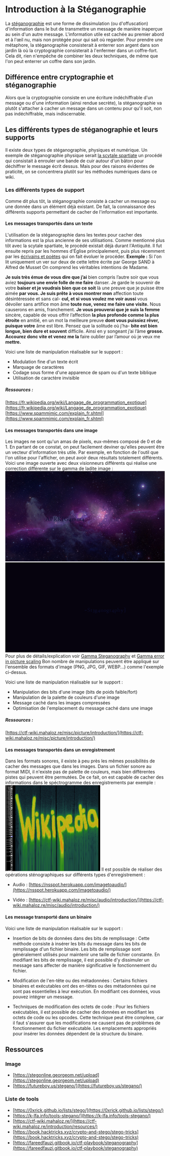 # Introduction à la Stéganographie

La [stéganographie](https://fr.wikipedia.org/wiki/Stéganographie) est une forme de dissimulation (ou d'offuscation) d'information dans le but de transmettre un message de manière inaperçue au sein d'un autre message. L'information utile est cachée au premier abord et à l'œil nu, mais non protégée pour qui sait où regarder.
Pour prendre une métaphore, la stéganographie consisterait à enterrer son argent dans son jardin là où la cryptographie consisterait à l'enfermer dans un coffre-fort. Cela dit, rien n'empêche de combiner les deux techniques, de même que l'on peut enterrer un coffre dans son jardin.

## Différence entre cryptographie et stéganographie

Alors que la cryptographie consiste en une écriture indéchiffrable d'un message ou d'une information (ainsi rendue secrète), la stéganographie va plutôt s'attacher à cacher un message dans un contenu pour qu'il soit, non pas indéchiffrable, mais indiscernable.

## Les différents types de stéganographie et leurs supports

Il existe deux types de stéganographie, physiques et numérique.
Un exemple de stéganographie physique serait [la scytale spartiate](https://www.apprendre-en-ligne.net/crypto/transpo/scytale.html) un procédé qui consistait à enrouler une bande de cuir autour d'un bâton pour déchiffrer le message écrit dessus.
Mais pour des raisons évidentes de praticité, on se concentrera plutôt sur les méthodes numériques dans ce wiki.

### Les différents types de support
Comme dit plus tôt, la stéganographie consiste à cacher un message ou une donnée dans un élément déjà existant.
De fait, la connaissance des différents supports permettant de cacher de l'information est importante.

#### Les messages transportés dans un texte
L'utilisation de la stéganographie dans les textes pour cacher des informations est la plus ancienne de ses utilisations.
Comme mentionné plus tôt avec la scytale spartiate, le procédé existait déjà durant l'Antiquité.
Il fut ensuite repris par les hommes d'Église principalement, puis plus récemment par les [écrivains et poètes](https://www.monde-fantasy.com/les-messages-codes-la-steganographie/) qui on fait évoluer le procéder.
__Exemple :__
Si l'on lit uniquement un ver sur deux de cette lettre écrite par George SAND à Alfred de Musset
On comprend les véritables intentions de Madame.

**Je suis très émue de vous dire que j’ai**
bien compris l’autre soir que vous aviez
**toujours une envie folle de me faire**
danser. Je garde le souvenir de votre
**baiser et je voudrais bien que ce soit**
là une preuve que je puisse être aimée
**par vous. Je suis prête à vous montrer mon**
affection toute désintéressée et sans cal-
**cul, et si vous voulez me voir aussi**
vous dévoiler sans artifice mon âme
**toute nue, venez me faire une visite.**
Nous causerons en amis, franchement.
**Je vous prouverai que je suis la femme**
sincère, capable de vous offrir l’affection
**la plus profonde comme la plus étroite**
en amitié, en un mot la meilleure preuve
**dont vous puissiez rêver, puisque votre**
âme est libre. Pensez que la solitude où j’ha-
**bite est bien longue, bien dure et souvent**
difficile. Ainsi en y songeant j’ai l’âme
**grosse. Accourez donc vite et venez me la**
faire oublier par l’amour où je veux me
**mettre.**

Voici une liste de manipulation réalisable sur le support :
- Modulation fine d'un texte écrit
- Marquage de caractères
- Codage sous forme d'une apparence de spam ou d'un texte biblique
- Utilisation de caractère invisible

##### Ressources :
[https://fr.wikipedia.org/wiki/Langage_de_programmation_exotique](https://fr.wikipedia.org/wiki/Langage_de_programmation_exotique)
[https://www.spammimic.com/explain_fr.shtml](https://www.spammimic.com/explain_fr.shtml)

#### Les messages transportés dans une image
Les images ne sont qu'un amas de pixels, eux-mêmes composé de 0 et de 1.
En partant de ce constat, on peut facilement deviner qu'elles peuvent être un vecteur d'information très utile.
Par exemple, en fonction de l'outil que l'on utilise pour l'afficher, on peut avoir deux résultats totalement différents.
Voici une image ouverte avec deux visionneurs différents qui réalise une correction différente sur le gamma de ladite image :
![Alt text](bug.jpg)
![Alt text](ok.jpg)
Pour plus de détails/explication voir [Gamma Steganography](https://carlmastrangelo.com/blog/gamma-steganography) et [Gamma error in picture scaling](http://www.ericbrasseur.org/gamma.html)
Bon nombre de manipulations peuvent être appliqué sur l'ensemble des formats d'image (PNG, JPG, GIF, WEBP...) comme l'exemple ci-dessus.

Voici une liste de manipulation réalisable sur le support :
- Manipulation des bits d'une image (bits de poids faible/fort)
- Manipulation de la palette de couleurs d'une image
- Message caché dans les images compressées
- Optimisation de l'emplacement du message caché dans une image

##### Ressources :
[https://ctf-wiki.mahaloz.re/misc/picture/introduction/](https://ctf-wiki.mahaloz.re/misc/picture/introduction/)

#### Les messages transportés dans un enregistrement
Dans les formats sonores, il existe à peu près les mêmes possibilités de cacher des messages que dans les images. Dans un fichier sonore au format MIDI, il n'existe pas de palette de couleurs, mais bien différentes pistes qui peuvent être permutées.
De ce fait, on est capable de cacher des informations dans le spéctrogramme des enregistrements par exemple :
![Spectro](300px-Wikipedia_wavefile_by_Coagula_-_logarihtmic_spectrogram.svg.png)
Il est possible de réaliser des opérations sténographiques sur différents types d'enregistrement :

- Audio : [https://nsspot.herokuapp.com/imagetoaudio/](https://nsspot.herokuapp.com/imagetoaudio/)

- Vidéo : [https://ctf-wiki.mahaloz.re/misc/audio/introduction/](https://ctf-wiki.mahaloz.re/misc/audio/introduction/)

#### Les message transporté dans un binaire

Voici une liste de manipulation réalisable sur le support :

- Insertion de bits de données dans des bits de remplissage : 
    Cette méthode consiste à insérer les bits du message dans les bits de remplissage d'un fichier binaire. Les bits de remplissage sont généralement utilisés pour maintenir une taille de fichier constante. En modifiant les bits de remplissage, il est possible d'y dissimuler un message sans affecter de manière significative le fonctionnement du fichier.

- Modification de l'en-tête ou des métadonnées : 
    Certains fichiers binaires et exécutables ont des en-têtes ou des métadonnées qui ne sont pas essentielles à leur exécution. En modifiant ces données, vous pouvez intégrer un message.

- Techniques de modification des octets de code :
    Pour les fichiers exécutables, il est possible de cacher des données en modifiant les octets de code ou les opcodes. Cette technique peut être complexe, car il faut s'assurer que les modifications ne causent pas de problèmes de fonctionnement du fichier exécutable. Les emplacements appropriés pour insérer les données dépendent de la structure du binaire.

## Ressources
### Image
- [https://stegonline.georgeom.net/upload](https://stegonline.georgeom.net/upload)
- [https://futureboy.us/stegano/](https://futureboy.us/stegano/)
### Liste de tools
- [https://0xrick.github.io/lists/stego/](https://0xrick.github.io/lists/stego/)
- [https://k-lfa.info/tools-stegano/](https://k-lfa.info/tools-stegano/)
- [https://ctf-wiki.mahaloz.re/](https://ctf-wiki.mahaloz.re/introduction/resources/)
- [https://book.hacktricks.xyz/crypto-and-stego/stego-tricks](https://book.hacktricks.xyz/crypto-and-stego/stego-tricks)
- [https://fareedfauzi.gitbook.io/ctf-playbook/steganography](https://fareedfauzi.gitbook.io/ctf-playbook/steganography)